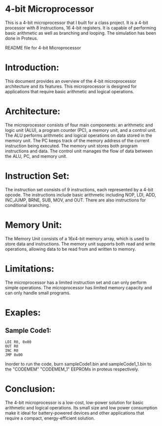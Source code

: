 # 4-bit Microprocessor

This is a 4-bit microprocessor that I built for a class project. It is a 4-bit processor with 8 instructions, 16 4-bit registers. It is capable of performing basic arithmetic as well as branching and looping. The simulation has been done in Proteus.

README file for 4-bit Microprocessor

# Introduction:

This document provides an overview of the 4-bit microprocessor architecture and its features. This microprocessor is designed for applications that require basic arithmetic and logical operations.

# Architecture:

The microprocessor consists of four main components: an arithmetic and logic unit (ALU), a program counter (PC), a memory unit, and a control unit. The ALU performs arithmetic and logical operations on data stored in the memory unit. The PC keeps track of the memory address of the current instruction being executed. The memory unit stores both program instructions and data. The control unit manages the flow of data between the ALU, PC, and memory unit.

# Instruction Set:

The instruction set consists of 9 instructions, each represented by a 4-bit opcode. The instructions include basic arithmetic including NOP, LDI, ADD, INC,JUMP, BRNE, SUB, MOV, and OUT. There are also instructions for conditional branching.

# Memory Unit:

The Memory Unit consists of a 16x4-bit memory array, which is used to store data and instructions. The memory unit supports both read and write operations, allowing data to be read from and written to memory.

# Limitations:

The microprocessor has a limited instruction set and can only perform simple operations.
The microprocessor has limited memory capacity and can only handle small programs.

# Exaples:

## Sample Code1:

```
LDI R0, 0x00
OUT R0
INC R0
JMP 0x00
```

Inorder to run the code, burn sampleCode1.bin and sampleCode1_1.bin to the "CODEMEM" "CODEMEM_1" EEPROMs in proteus respectively.

# Conclusion:

The 4-bit microprocessor is a low-cost, low-power solution for basic arithmetic and logical operations. Its small size and low power consumption make it ideal for battery-powered devices and other applications that require a compact, energy-efficient solution.
